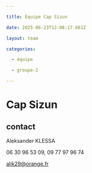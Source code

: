 ```yaml
---

title: Équipe Cap Sizun

date: 2025-06-23T12:08:17.661Z

layout: team

categories:

  - équipe

  - groupe-2

---
```


# Cap Sizun



## contact 

Aleksander KLESSA

06 30 96 53 09, 09 77 97 96 74

alik29@orange.fr

